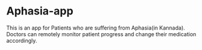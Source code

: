 # Aphasia-app
This is an app for Patients who are suffering from Aphasia(in Kannada).
Doctors can remotely monitor patient progress and change their medication accordingly.
